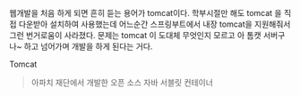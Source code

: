 웹개발을 처음 하게 되면 흔히 듣는 용어가 tomcat이다. 
학부시절만 해도 tomcat 을 직접 다운받아 설치하여 사용했는데 어느순간 스프링부트에서 내장 tomcat을 지원해줘서 그런 번거로움이 사라졌다. 문제는 tomcat 이 도대체 무엇인지 모르고 아 톰캣 서버구나~ 하고 넘어가며 개발을 하게 된다는 거다. 


Tomcat 
> 아파치 재단에서 개발한 오픈 소스 자바 서블릿 컨테이너